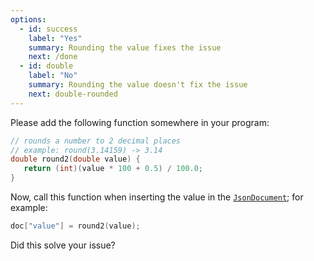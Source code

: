 ```yaml
---
options:
  - id: success
    label: "Yes"
    summary: Rounding the value fixes the issue
    next: /done
  - id: double
    label: "No"
    summary: Rounding the value doesn't fix the issue
    next: double-rounded
---
```


Please add the following function somewhere in your program:

```c++
// rounds a number to 2 decimal places
// example: round(3.14159) -> 3.14
double round2(double value) {
   return (int)(value * 100 + 0.5) / 100.0;
}
```

Now, call this function when inserting the value in the [`JsonDocument`](/v6/api/jsondocument/); for example:

```c++
doc["value"] = round2(value);
```

Did this solve your issue?